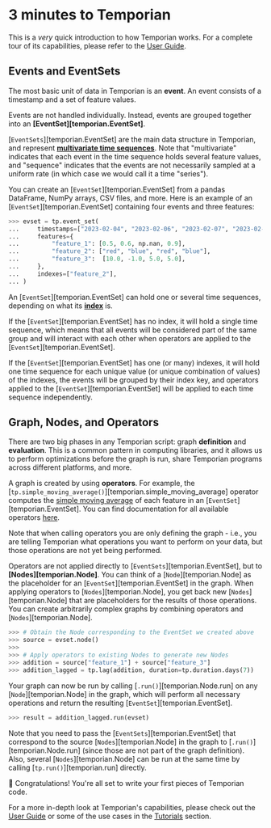 # 3 minutes to Temporian

This is a _very_ quick introduction to how Temporian works. For a complete tour of its capabilities, please refer to the [User Guide](../user_guide).

## Events and EventSets

The most basic unit of data in Temporian is an **event**. An event consists of a timestamp and a set of feature values.

Events are not handled individually. Instead, events are grouped together into an **[EventSet][temporian.EventSet]**.

[`EventSets`][temporian.EventSet] are the main data structure in Temporian, and represent **[multivariate time sequences](../user_guide/#what-is-temporal-data)**. Note that "multivariate" indicates that each event in the time sequence holds several feature values, and "sequence" indicates that the events are not necessarily sampled at a uniform rate (in which case we would call it a time "series").

You can create an [`EventSet`][temporian.EventSet] from a pandas DataFrame, NumPy arrays, CSV files, and more. Here is an example of an [`EventSet`][temporian.EventSet] containing four events and three features:

```python
>>> evset = tp.event_set(
...     timestamps=["2023-02-04", "2023-02-06", "2023-02-07", "2023-02-07"],
...     features={
...         "feature_1": [0.5, 0.6, np.nan, 0.9],
...         "feature_2": ["red", "blue", "red", "blue"],
...         "feature_3":  [10.0, -1.0, 5.0, 5.0],
...     },
...     indexes=["feature_2"],
... )

```

An [`EventSet`][temporian.EventSet] can hold one or several time sequences, depending on what its **[index](../user_guide/#index-horizontal-and-vertical-operators)** is.

If the [`EventSet`][temporian.EventSet] has no index, it will hold a single time sequence, which means that all events will be considered part of the same group and will interact with each other when operators are applied to the [`EventSet`][temporian.EventSet].

If the [`EventSet`][temporian.EventSet] has one (or many) indexes, it will hold one time sequence for each unique value (or unique combination of values) of the indexes, the events will be grouped by their index key, and operators applied to the [`EventSet`][temporian.EventSet] will be applied to each time sequence independently.

## Graph, Nodes, and Operators

There are two big phases in any Temporian script: graph **definition** and **evaluation**. This is a common pattern in computing libraries, and it allows us to perform optimizations before the graph is run, share Temporian programs across different platforms, and more.

A graph is created by using **operators**. For example, the [`tp.simple_moving_average()`][temporian.simple_moving_average] operator computes the [simple moving average](https://en.wikipedia.org/wiki/Moving_average) of each feature in an [`EventSet`][temporian.EventSet]. You can find documentation for all available operators [here](../reference/).

Note that when calling operators you are only defining the graph - i.e., you are telling Temporian what operations you want to perform on your data, but those operations are not yet being performed.

Operators are not applied directly to [`EventSets`][temporian.EventSet], but to **[Nodes][temporian.Node]**. You can think of a [`Node`][temporian.Node] as the placeholder for an [`EventSet`][temporian.EventSet] in the graph. When applying operators to [`Nodes`][temporian.Node], you get back new [`Nodes`][temporian.Node] that are placeholders for the results of those operations. You can create arbitrarily complex graphs by combining operators and [`Nodes`][temporian.Node].

```python
>>> # Obtain the Node corresponding to the EventSet we created above
>>> source = evset.node()
>>>
>>> # Apply operators to existing Nodes to generate new Nodes
>>> addition = source["feature_1"] + source["feature_3"]
>>> addition_lagged = tp.lag(addition, duration=tp.duration.days(7))

```

<!-- TODO: add image of the generated graph -->

Your graph can now be run by calling [`.run()`][temporian.Node.run] on any [`Node`][temporian.Node] in the graph, which will perform all necessary operations and return the resulting [`EventSet`][temporian.EventSet].

```python
>>> result = addition_lagged.run(evset)

```

Note that you need to pass the [`EventSets`][temporian.EventSet] that correspond to the source [`Nodes`][temporian.Node] in the graph to [`.run()`][temporian.Node.run] (since those are not part of the graph definition). Also, several [`Nodes`][temporian.Node] can be run at the same time by calling [`tp.run()`][temporian.run] directly.

🥳 Congratulations! You're all set to write your first pieces of Temporian code.

For a more in-depth look at Temporian's capabilities, please check out the [User Guide](../user_guide) or some of the use cases in the [Tutorials](../tutorials) section.
